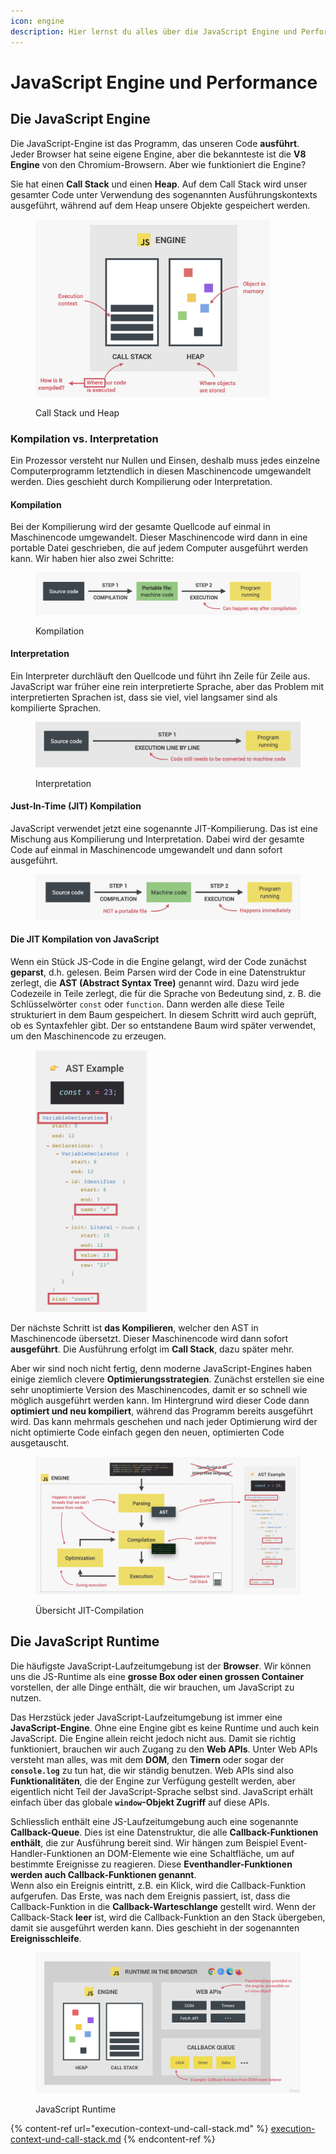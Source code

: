 ```yaml
---
icon: engine
description: Hier lernst du alles über die JavaScript Engine und Performance.
---
```


# JavaScript Engine und Performance

## Die JavaScript Engine﻿ <a href="#die-javascript-engine" id="die-javascript-engine"></a>

Die JavaScript-Engine ist das Programm, das unseren Code **ausführt**. Jeder Browser hat seine eigene Engine, aber die bekannteste ist die **V8 Engine** von den Chromium-Browsern. Aber wie funktioniert die Engine?

Sie hat einen **Call Stack** und einen **Heap**. Auf dem Call Stack wird unser gesamter Code unter Verwendung des sogenannten Ausführungskontexts ausgeführt, während auf dem Heap unsere Objekte gespeichert werden.

<figure><img src="../../.gitbook/assets/image (1) (1).png" alt="" width="375"><figcaption><p>Call Stack und Heap</p></figcaption></figure>

### Kompilation vs. Interpretation﻿ <a href="#kompilation-vs-interpretation" id="kompilation-vs-interpretation"></a>

Ein Prozessor versteht nur Nullen und Einsen, deshalb muss jedes einzelne Computerprogramm letztendlich in diesen Maschinencode umgewandelt werden. Dies geschieht durch Kompilierung oder Interpretation.

#### **Kompilation**﻿

Bei der Kompilierung wird der gesamte Quellcode auf einmal in Maschinencode umgewandelt. Dieser Maschinencode wird dann in eine portable Datei geschrieben, die auf jedem Computer ausgeführt werden kann. Wir haben hier also zwei Schritte:

<figure><img src="../../.gitbook/assets/image (2) (1).png" alt=""><figcaption><p>Kompilation</p></figcaption></figure>

#### **Interpretation**﻿

Ein Interpreter durchläuft den Quellcode und führt ihn Zeile für Zeile aus. JavaScript war früher eine rein interpretierte Sprache, aber das Problem mit interpretierten Sprachen ist, dass sie viel, viel langsamer sind als kompilierte Sprachen.

<figure><img src="../../.gitbook/assets/image (3) (1).png" alt=""><figcaption><p>Interpretation</p></figcaption></figure>

#### **Just-In-Time (JIT) Kompilation**﻿

JavaScript verwendet jetzt eine sogenannte JIT-Kompilierung. Das ist eine Mischung aus Kompilierung und Interpretation. Dabei wird der gesamte Code auf einmal in Maschinencode umgewandelt und dann sofort ausgeführt.

<figure><img src="../../.gitbook/assets/image (4) (1).png" alt=""><figcaption></figcaption></figure>

#### Die JIT Kompilation von JavaScript﻿ <a href="#die-jit-kompilation-von-javascript" id="die-jit-kompilation-von-javascript"></a>

Wenn ein Stück JS-Code in die Engine gelangt, wird der Code zunächst **geparst**, d.h. gelesen. Beim Parsen wird der Code in eine Datenstruktur zerlegt, die **AST (Abstract Syntax Tree)** genannt wird. Dazu wird jede Codezeile in Teile zerlegt, die für die Sprache von Bedeutung sind, z. B. die Schlüsselwörter `const` oder `function`. Dann werden alle diese Teile strukturiert in dem Baum gespeichert. In diesem Schritt wird auch geprüft, ob es Syntaxfehler gibt. Der so entstandene Baum wird später verwendet, um den Maschinencode zu erzeugen.

<figure><img src="../../.gitbook/assets/image (8).png" alt="" width="179"><figcaption></figcaption></figure>

Der nächste Schritt ist **das Kompilieren**, welcher den AST in Maschinencode übersetzt. Dieser Maschinencode wird dann sofort **ausgeführt**. Die Ausführung erfolgt im **Call Stack**, dazu später mehr.

Aber wir sind noch nicht fertig, denn moderne JavaScript-Engines haben einige ziemlich clevere **Optimierungsstrategien**. Zunächst erstellen sie eine sehr unoptimierte Version des Maschinencodes, damit er so schnell wie möglich ausgeführt werden kann. Im Hintergrund wird dieser Code dann **optimiert und neu kompiliert**, während das Programm bereits ausgeführt wird. Das kann mehrmals geschehen und nach jeder Optimierung wird der nicht optimierte Code einfach gegen den neuen, optimierten Code ausgetauscht.

<figure><img src="../../.gitbook/assets/image (9).png" alt=""><figcaption><p>Übersicht JIT-Compilation</p></figcaption></figure>

## Die JavaScript Runtime﻿ <a href="#die-javascript-runtime" id="die-javascript-runtime"></a>

Die häufigste JavaScript-Laufzeitumgebung ist der **Browser**. Wir können uns die JS-Runtime als eine **grosse Box oder einen grossen Container** vorstellen, der alle Dinge enthält, die wir brauchen, um JavaScript zu nutzen.

Das Herzstück jeder JavaScript-Laufzeitumgebung ist immer eine **JavaScript-Engine**. Ohne eine Engine gibt es keine Runtime und auch kein JavaScript. Die Engine allein reicht jedoch nicht aus. Damit sie richtig funktioniert, brauchen wir auch Zugang zu den **Web APIs**. Unter Web APIs versteht man alles, was mit dem **DOM**, den **Timern** oder sogar der **`console.log`** zu tun hat, die wir ständig benutzen. Web APIs sind also **Funktionalitäten**, die der Engine zur Verfügung gestellt werden, aber eigentlich nicht Teil der JavaScript-Sprache selbst sind. JavaScript erhält einfach über das globale **`window`-Objekt Zugriff** auf diese APIs.

Schliesslich enthält eine JS-Laufzeitumgebung auch eine sogenannte **Callback-Queue**. Dies ist eine Datenstruktur, die alle **Callback-Funktionen enthält**, die zur Ausführung bereit sind. Wir hängen zum Beispiel Event-Handler-Funktionen an DOM-Elemente wie eine Schaltfläche, um auf bestimmte Ereignisse zu reagieren. Diese **Eventhandler-Funktionen werden auch Callback-Funktionen genannt**.\
Wenn also ein Ereignis eintritt, z.B. ein Klick, wird die Callback-Funktion aufgerufen. Das Erste, was nach dem Ereignis passiert, ist, dass die Callback-Funktion in die **Callback-Warteschlange** gestellt wird. Wenn der Callback-Stack **leer** ist, wird die Callback-Funktion an den Stack übergeben, damit sie ausgeführt werden kann. Dies geschieht in der sogenannten **Ereignisschleife**.

<figure><img src="../../.gitbook/assets/image (10).png" alt=""><figcaption><p>JavaScript Runtime</p></figcaption></figure>



{% content-ref url="execution-context-und-call-stack.md" %}
[execution-context-und-call-stack.md](execution-context-und-call-stack.md)
{% endcontent-ref %}
